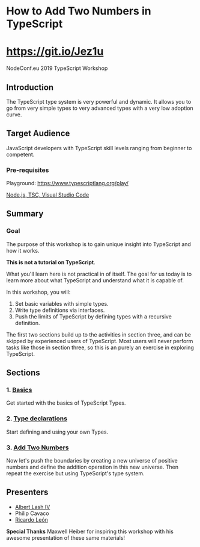 # How to Add Two Numbers in TypeScript
# https://git.io/Jez1u
NodeConf.eu 2019 TypeScript Workshop

## Introduction
The TypeScript type system is very powerful and dynamic.  It allows you to go from very simple types to very advanced types with a very low adoption curve.

## Target Audience
JavaScript developers with TypeScript skill levels ranging from beginner to competent.


### Pre-requisites
Playground:
https://www.typescriptlang.org/play/

[Node.js, TSC, Visual Studio Code](PREREQUISITES.md)

## Summary
### Goal
The purpose of this workshop is to gain unique insight into TypeScript and how it works.

**This is not a tutorial on TypeScript**.

What you'll learn here is not practical in of itself. The goal for us today is to learn more about what TypeScript and understand what it is capable of.

In this workshop, you will:

1. Set basic variables with simple types.
2. Write type definitions via interfaces.
3. Push the limits of TypeScript by defining types with a recursive definition. 

The first two sections build up to the activities in section three, and can be skipped by experienced users of TypeScript. Most users will never perform tasks like those in section three, so this is an purely an exercise in exploring TypeScript.

## Sections
### 1. [Basics](section-1-primitives)
Get started with the basics of TypeScript Types.

### 2. [Type declarations](section-2-declarations)
Start defining and using your own Types.

### 3. [Add Two Numbers](section-3-adding-two-numbers)
Now let's push the boundaries by creating a new universe of positive numbers and define the addition operation in this new universe.  Then repeat the exercise but using TypeScript's type system.

## Presenters
* [Albert Lash IV](https://github.com/albertlincoln)
* Philip Cavaco
* [Ricardo Le&oacute;n](https://github.com/rmleon)

__Special Thanks__
Maxwell Heiber for inspiring this workshop with his awesome presentation of these same materials!
